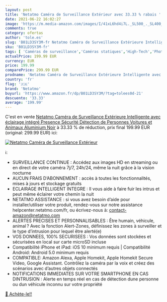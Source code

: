 ```yaml
---
layout: post
title: 'Netatmo Caméra de Surveillance Extérieur avec 33.33 % rabais '
date: 2021-06-22 16:02:27
image: 'https://m.media-amazon.com/images/I/41xL6hd4i7L._SL500_._SL400_.jpg'
comments: true
category: ofertas
author: 'tole.es'
slug: 'B01LD3SY3M-fr Netatmo Caméra de Surveillance Extérieure Intelligente...'
sku: 'B01LD3SY3M-fr'
tags: [ 'Caméras de surveillance','Caméras statiques','High-Tech','Photo et caméscopes','netatmo', ]
actualPrice: 199.99 EUR
currency: EUR
price: 199.99
comparePrice: 299.99 EUR
prodname: 'Netatmo Caméra de Surveillance Extérieure Intelligente avec éclairage intégré Presence Sécurité  Détection de Personnes  Voitures et Animaux  Aluminium Noir'
country: 'fr'
flag: '🇫🇷'
brand: 'Netatmo'
buyurl: 'https://www.amazon.fr/dp/B01LD3SY3M/?tag=tolees0d-21'
descuento: '33.33'
average: '199.99'
---
```


C'est en vente [Netatmo Caméra de Surveillance Extérieure Intelligente avec éclairage intégré Presence Sécurité  Détection de Personnes  Voitures et Animaux  Aluminium Noir](https://www.amazon.fr/dp/B01LD3SY3M/?tag=tolees0d-21)  à  33.33 % de réduction, prix final  199.99 EUR (original: 299.99 EUR) ici:

[![Netatmo Caméra de Surveillance Extérieur](https://m.media-amazon.com/images/I/41xL6hd4i7L._SL500_._SL400_.jpg)](https://www.amazon.fr/dp/B01LD3SY3M/?tag=tolees0d-21)

ℹ️:

- SURVEILLANCE CONTINUE : Accédez aux images HD en streaming ou en direct de votre caméra 7j/7, 24h/24, même la nuit grâce à la vision nocturne
- AUCUN FRAIS D’ABONNEMENT : accès à toutes les fonctionnalités, mises à jours et stockage gratuits
- ECLAIRAGE INTELLIGENT INTEGRE : Il vous aide à faire fuir les intrus et peut même éclairer votre chemin la nuit
- NETATMO ASSISTANCE : si vous avez besoin d’aide pour installer/utiliser votre produit, rendez-vous sur notre assistance helpcenter.netatmo.com/fr, ou écrivez-nous à: contact-amazon@netatmo.com
- ALERTES PRECISES ET PERSONNALISABLES : Être humain, véhicule, animal ? Avec la fonction Alert-Zones, définissez les zones à surveiller et le type d’intrusion pour lequel être alerté(e)
- VOS DONNEES, 100% SECURISEES : Vos données sont stockées et sécurisées en local sur carte microSD incluse
- Compatibilité iPhone et iPad: iOS 10 minimum requis | Compatibilité Android: Android 5.0 minimum requis
- COMPATIBLE: Amazon Alexa, Apple Homekit, Apple Homekit Secure Video, Google Assistant. Contrôlez la caméra par la voix et créez des scénarios avec d’autres objets connectés
- NOTIFICATIONS IMMEDIATES SUR VOTRE SMARTPHONE EN CAS DINTRUSION : Alerte en temps réel en cas de détection dune personne ou dun véhicule inconnu sur votre propriété

[🛒 Achète-le!!](https://www.amazon.fr/dp/B01LD3SY3M/?tag=tolees0d-21)
